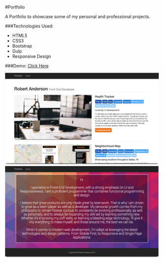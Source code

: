 #Portfolio

A Portfolio to showcase some of my personal and professional projects.

###Technologies Used:

* HTML5
* CSS3
* Bootstrap
* Gulp
* Responsive Design


###Demo:
[Click Here](http://samurairanderson.github.io/Portfolio/)


![Home image](src/img/home.png)
![About image](src/img/about.png)
